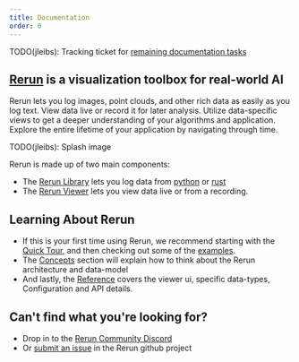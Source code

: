```yaml
---
title: Documentation
order: 0
---
```


TODO(jleibs): Tracking ticket for [remaining documentation tasks](https://github.com/rerun-io/rerun/issues/949)

## [Rerun](getting-started/what-is-rerun) is a visualization toolbox for real-world AI
Rerun lets you log images, point clouds, and other rich data as easily as you log text. View data live or record it for
later analysis. Utilize data-specific views to get a deeper understanding of your algorithms and application. Explore the entire lifetime of your application by navigating through time.

TODO(jleibs): Splash image

Rerun is made up of two main components:
 - The [Rerun Library](reference/library) lets you log data from [python](getting-started/python) or [rust](getting-started/rust)
 - The [Rerun Viewer](reference/viewer/overview) lets you view data live or from a recording.

## Learning About Rerun
 * If this is your first time using Rerun, we recommend starting with the [Quick Tour](getting-started/quick-tour), and then checking out some of the [examples](getting-started/examples).
 * The [Concepts](concept) section will explain how to think about the Rerun architecture and data-model
 * And lastly, the [Reference](reference) covers the viewer ui, specific data-types, Configuration and API details.

## Can't find what you're looking for?
 * Drop in to the [Rerun Community Discord](https://discord.gg/xwcxHUjD35)
 * Or [submit an issue](https://github.com/rerun-io/rerun/issues) in the Rerun github project
